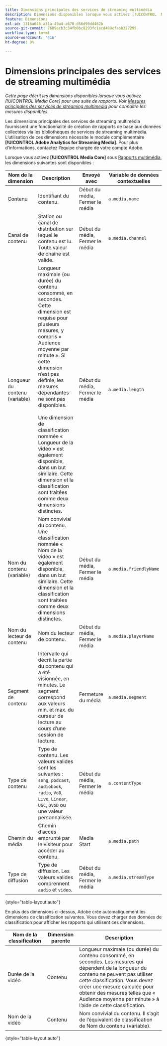 ```yaml
---
title: Dimensions principales des services de streaming multimédia
description: Dimensions disponibles lorsque vous activez [!UICONTROL  Media Core ] pour une suite de rapports.
feature: Dimensions
exl-id: 1316a646-a31a-49a4-a670-d56d90dd462b
source-git-commit: 7609ecb3c34fb0bc8293fc1ecd409cfabb327295
workflow-type: tm+mt
source-wordcount: '416'
ht-degree: 9%

---
```


# Dimensions principales des services de streaming multimédia

*Cette page décrit les dimensions disponibles lorsque vous activez [!UICONTROL  Media Core] pour une suite de rapports. Voir [Mesures principales des services de streaming multimédia](../metrics/sm-core.md) pour connaître les mesures disponibles.*

Les dimensions principales des services de streaming multimédia fournissent une fonctionnalité de création de rapports de base aux données collectées via les bibliothèques de services de streaming multimédia. L’utilisation de ces dimensions nécessite le module complémentaire **[!UICONTROL Adobe Analytics for Streaming Media]**. Pour plus d’informations, contactez l’équipe chargée de votre compte Adobe.

Lorsque vous activez **[!UICONTROL Media Core]** sous [Rapports multimédia](/help/admin/admin/c-manage-report-suites/c-edit-report-suites/media-management.md), les dimensions suivantes sont disponibles :

| Nom de la dimension | Description | Envoyé avec | Variable de données contextuelles |
| --- | --- | --- | --- |
| Contenu | Identifiant du contenu. | Début du média, Fermer le média | `a.media.name` |
| Canal de contenu | Station ou canal de distribution sur lequel le contenu est lu. Toute valeur de chaîne est valide. | Début du média, Fermer le média | `a.media.channel` |
| Longueur du contenu (variable) | Longueur maximale (ou durée) du contenu consommé, en secondes. Cette dimension est requise pour plusieurs mesures, y compris « Audience moyenne par minute ». Si cette dimension n’est pas définie, les mesures dépendantes ne sont pas disponibles.<br><br>Une dimension de classification nommée « Longueur de la vidéo » est également disponible, dans un but similaire. Cette dimension et la classification sont traitées comme deux dimensions distinctes. | Début du média, Fermer le média | `a.media.length` |
| Nom du contenu (variable) | Nom convivial du contenu. Une classification nommée « Nom de la vidéo » est également disponible, dans un but similaire. Cette dimension et la classification sont traitées comme deux dimensions distinctes. | Début du média, Fermer le média | `a.media.friendlyName` |
| Nom du lecteur de contenu | Nom du lecteur de contenu. | Début du média, Fermer le média | `a.media.playerName` |
| Segment de contenu | Intervalle qui décrit la partie du contenu qui a été visionnée, en minutes. Le segment correspond aux valeurs min. et max. du curseur de lecture au cours d’une session de lecture. | Fermeture du média | `a.media.segment` |
| Type de contenu | Type de contenu. Les valeurs valides sont les suivantes : `song`, `podcast`, `audiobook`, `radio`, `VoD`, `Live`, `Linear`, `UGC`, `DVoD` ou une valeur personnalisée. | Début du média, Fermer le média | `a.contentType` |
| Chemin du média | Chemin d’accès emprunté par le visiteur pour accéder au contenu. | Media Start | `a.media.path` |
| Type de diffusion | Type de diffusion. Les valeurs valides comprennent `audio` et `video`. | Début du média, Fermer le média | `a.media.streamType` |

{style="table-layout:auto"}

En plus des dimensions ci-dessus, Adobe crée automatiquement les dimensions de classification suivantes. Vous devez charger des données de classification pour afficher les rapports qui utilisent ces dimensions.

| Nom de la classification | Dimension parente | Description |
| --- | --- | --- |
| Durée de la vidéo | Contenu | Longueur maximale (ou durée) du contenu consommé, en secondes. Les mesures qui dépendent de la longueur du contenu ne peuvent pas utiliser cette classification. Vous devez créer une mesure calculée pour obtenir des mesures telles que « Audience moyenne par minute » à l’aide de cette classification. |
| Nom de la vidéo | Contenu | Nom convivial du contenu. Il s’agit de l’équivalent de classification de Nom du contenu (variable). |

{style="table-layout:auto"}
